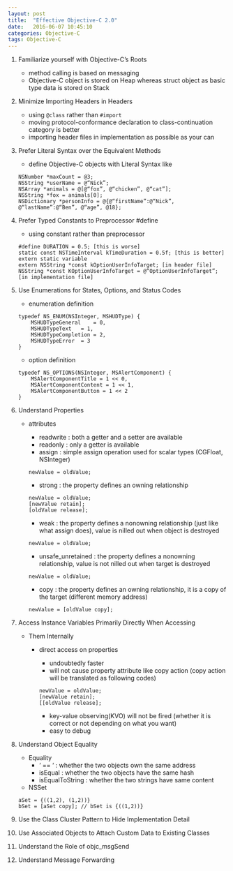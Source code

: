 ```yaml
---
layout: post
title:  "Effective Objective-C 2.0"
date:   2016-06-07 10:45:10
categories: Objective-C
tags: Objective-C
---
```


1. Familiarize yourself with Objective-C’s Roots

    * method calling is based on messaging
    * Objective-C object is stored on Heap whereas struct object as basic type data is stored on Stack

2. Minimize Importing Headers in Headers

    * using `@class` rather than `#import`
    * moving protocol-conformance declaration to class-continuation category is better
    * importing header files in implementation as possible as your can

3. Prefer Literal Syntax over the Equivalent Methods

    * define Objective-C objects with Literal Syntax like    
    
    ```
    NSNumber *maxCount = @3;  
    NSString *userName = @“Nick”;  
    NSArray *animals = @[@“fox”, @“chicken”, @“cat”];  
    NSString *fox = animals[0];  
    NSDictionary *personInfo = @{@“firstName”:@“Nick”, @“lastName”:@“Ben”, @“age”, @18};
    ```
    
4. Prefer Typed Constants to Preprocessor #define

    * using constant rather than preprocessor
    
    ```
    #define DURATION = 0.5; [this is worse]
    static const NSTimeInterval kTimeDuration = 0.5f; [this is better]
    extern static variable
    extern NSString *const kOptionUserInfoTarget; [in header file]
    NSString *const KOptionUserInfoTarget = @“OptionUserInfoTarget”; [in implementation file]
    ```

5. Use Enumerations for States, Options, and Status Codes

    * enumeration definition
    
    ```
    typedef NS_ENUM(NSInteger, MSHUDType) {
        MSHUDTypeGeneral	= 0,
        MSHUDTypeText 	= 1,
        MSHUDTypeCompletion = 2,
        MSHUDTypeError 	= 3
    }
    ```
    
    * option definition

    ```
    typedef NS_OPTIONS(NSInteger, MSAlertComponent) {
        MSAlertComponentTitle = 1 << 0,
        MSAlertComponentContent = 1 << 1,
        MSAlertComponentButton = 1 << 2
    }
    ```

6. Understand Properties

    * attributes
        * readwrite : both a getter and a setter are available
        * readonly  : only a getter is available
        * assign    : simple assign operation used for scalar types (CGFloat, NSInteger)
           
        ```
        newValue = oldValue;
        ```
           
        * strong    : the property defines an owning relationship
           
        ```
        newValue = oldValue;
        [newValue retain];
        [oldValue release];
        ```
           
        * weak      : the property defines a nonowning relationship (just like what assign does), value is nilled out when object is destroyed
      
        ```
        newValue = oldValue;
        ```
      
        * unsafe_unretained : the property defines a nonowning relationship, value is not nilled out when target is destroyed
   
        ```
        newValue = oldValue;
        ```
      
        * copy      : the property defines an owning relationship, it is a copy of the target (different memory address)
           
        ```
        newValue = [oldValue copy];
        ```
    
7. Access Instance Variables Primarily Directly When Accessing

    * Them Internally
        * direct access on properties
            * undoubtedly faster
            * will not cause property attribute like copy action (copy
              action will be translated as following codes)
            
            ```
            newValue = oldValue;
            [newValue retain];
            [[oldValue release];
            ```
    
            * key-value observing(KVO) will not be fired (whether it is
       correct or not depending on what you want)
            * easy to debug 

8. Understand Object Equality

    * Equality
        * ‘ == ‘  : whether the two objects own the same address
        * isEqual : whether the two objects have the same hash
        * isEqualToString : whether the two strings have same content
    * NSSet
    
    ```
    aSet = {((1,2), (1,2))}
    bSet = [aSet copy]; // bSet is {((1,2))}
    ```
       
9. Use the Class Cluster Pattern to Hide Implementation Detail
10. Use Associated Objects to Attach Custom Data to Existing Classes
11. Understand the Role of objc_msgSend
12. Understand Message Forwarding


